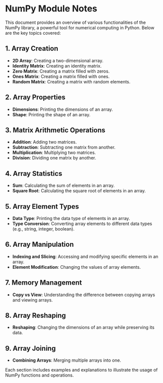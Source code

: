 # NumPy Module Notes

This document provides an overview of various functionalities of the NumPy library, a powerful tool for numerical computing in Python. Below are the key topics covered:

## 1. Array Creation
- **2D Array**: Creating a two-dimensional array.
- **Identity Matrix**: Creating an identity matrix.
- **Zero Matrix**: Creating a matrix filled with zeros.
- **Ones Matrix**: Creating a matrix filled with ones.
- **Random Matrix**: Creating a matrix with random elements.

## 2. Array Properties
- **Dimensions**: Printing the dimensions of an array.
- **Shape**: Printing the shape of an array.

## 3. Matrix Arithmetic Operations
- **Addition**: Adding two matrices.
- **Subtraction**: Subtracting one matrix from another.
- **Multiplication**: Multiplying two matrices.
- **Division**: Dividing one matrix by another.

## 4. Array Statistics
- **Sum**: Calculating the sum of elements in an array.
- **Square Root**: Calculating the square root of elements in an array.

## 5. Array Element Types
- **Data Type**: Printing the data type of elements in an array.
- **Type Conversion**: Converting array elements to different data types (e.g., string, integer, boolean).

## 6. Array Manipulation
- **Indexing and Slicing**: Accessing and modifying specific elements in an array.
- **Element Modification**: Changing the values of array elements.

## 7. Memory Management
- **Copy vs View**: Understanding the difference between copying arrays and viewing arrays.

## 8. Array Reshaping
- **Reshaping**: Changing the dimensions of an array while preserving its data.

## 9. Array Joining
- **Combining Arrays**: Merging multiple arrays into one.

Each section includes examples and explanations to illustrate the usage of NumPy functions and operations.